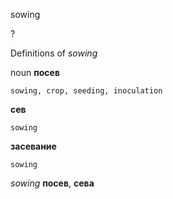 sowing

?


Definitions of _sowing_

noun
**посев**

    sowing, crop, seeding, inoculation
**сев**

    sowing
**засевание**

    sowing

_sowing_
**посев**, **сева**
